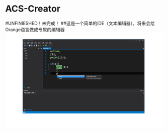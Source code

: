 # ACS-Creator
#UNFINIESHED！未完成！
##这是一个简单的IDE（文本编辑器），将来会给Orange语言做成专属的编辑器
![Screenshot](https://github.com/Asixa/ACS-Creator/blob/master/Asset/screenshot.png?raw=true "Screenshot")
